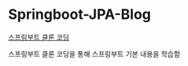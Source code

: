 # Springboot-JPA-Blog
[스프링부트 클론 코딩](https://www.youtube.com/playlist?list=PL93mKxaRDidECgjOBjPgI3Dyo8ka6Ilqm)

스프링부트 클론 코딩을 통해 스프링부트 기본 내용을 학습함

